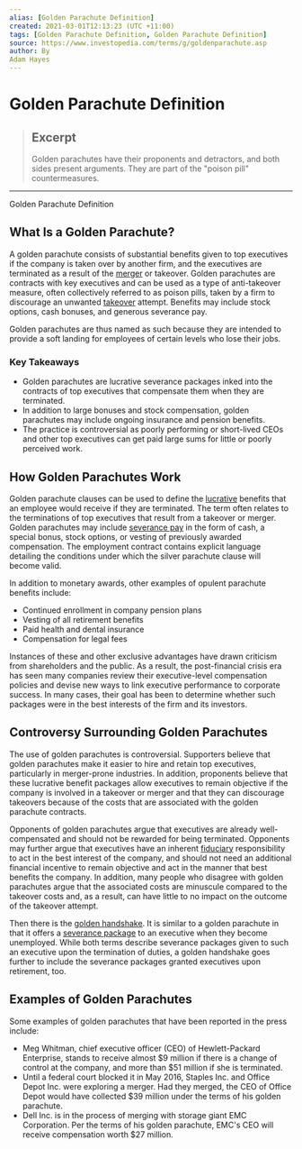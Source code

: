 ```yaml
---
alias: [Golden Parachute Definition]
created: 2021-03-01T12:13:23 (UTC +11:00)
tags: [Golden Parachute Definition, Golden Parachute Definition]
source: https://www.investopedia.com/terms/g/goldenparachute.asp
author: By
Adam Hayes
---
```


# Golden Parachute Definition

> ## Excerpt
> Golden parachutes have their proponents and detractors, and both sides present arguments. They are part of the "poison pill" countermeasures.

---

Golden Parachute Definition
## What Is a Golden Parachute?

A golden parachute consists of substantial benefits given to top executives if the company is taken over by another firm, and the executives are terminated as a result of the [merger](https://www.investopedia.com/terms/m/merger.asp) or takeover. Golden parachutes are contracts with key executives and can be used as a type of anti-takeover measure, often collectively referred to as poison pills, taken by a firm to discourage an unwanted [takeover](https://www.investopedia.com/terms/t/takeover.asp) attempt. Benefits may include stock options, cash bonuses, and generous severance pay.

Golden parachutes are thus named as such because they are intended to provide a soft landing for employees of certain levels who lose their jobs.

### Key Takeaways

-   Golden parachutes are lucrative severance packages inked into the contracts of top executives that compensate them when they are terminated.
-   In addition to large bonuses and stock compensation, golden parachutes may include ongoing insurance and pension benefits.
-   The practice is controversial as poorly performing or short-lived CEOs and other top executives can get paid large sums for little or poorly perceived work.

## How Golden Parachutes Work

Golden parachute clauses can be used to define the [lucrative](https://www.investopedia.com/terms/l/lucrative.asp) benefits that an employee would receive if they are terminated. The term often relates to the terminations of top executives that result from a takeover or merger. Golden parachutes may include [severance pay](https://www.investopedia.com/terms/s/severancepay.asp) in the form of cash, a special bonus, stock options, or vesting of previously awarded compensation. The employment contract contains explicit language detailing the conditions under which the silver parachute clause will become valid.

In addition to monetary awards, other examples of opulent parachute benefits include:

-   Continued enrollment in company pension plans
-   Vesting of all retirement benefits
-   Paid health and dental insurance
-   Compensation for legal fees

Instances of these and other exclusive advantages have drawn criticism from shareholders and the public. As a result, the post-financial crisis era has seen many companies review their executive-level compensation policies and devise new ways to link executive performance to corporate success. In many cases, their goal has been to determine whether such packages were in the best interests of the firm and its investors.

## Controversy Surrounding Golden Parachutes

The use of golden parachutes is controversial. Supporters believe that golden parachutes make it easier to hire and retain top executives, particularly in merger-prone industries. In addition, proponents believe that these lucrative benefit packages allow executives to remain objective if the company is involved in a takeover or merger and that they can discourage takeovers because of the costs that are associated with the golden parachute contracts.

Opponents of golden parachutes argue that executives are already well-compensated and should not be rewarded for being terminated. Opponents may further argue that executives have an inherent [fiduciary](https://www.investopedia.com/terms/f/fiduciary.asp) responsibility to act in the best interest of the company, and should not need an additional financial incentive to remain objective and act in the manner that best benefits the company. In addition, many people who disagree with golden parachutes argue that the associated costs are minuscule compared to the takeover costs and, as a result, can have little to no impact on the outcome of the takeover attempt.

Then there is the [golden handshake](https://www.investopedia.com/terms/g/golden-handshake.asp). It is similar to a golden parachute in that it offers a [severance package](https://www.investopedia.com/terms/s/severancepay.asp) to an executive when they become unemployed. While both terms describe severance packages given to such an executive upon the termination of duties, a golden handshake goes further to include the severance packages granted executives upon retirement, too.

## Examples of Golden Parachutes

Some examples of golden parachutes that have been reported in the press include:

-   Meg Whitman, chief executive officer (CEO) of Hewlett-Packard Enterprise, stands to receive almost $9 million if there is a change of control at the company, and more than $51 million if she is terminated.
-   Until a federal court blocked it in May 2016, Staples Inc. and Office Depot Inc. were exploring a merger. Had they merged, the CEO of Office Depot would have collected $39 million under the terms of his golden parachute.
-   Dell Inc. is in the process of merging with storage giant EMC Corporation. Per the terms of his golden parachute, EMC's CEO will receive compensation worth $27 million.
